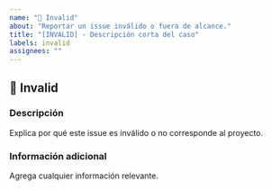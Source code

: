 ```yaml
---
name: "🚫 Invalid"
about: "Reportar un issue inválido o fuera de alcance."
title: "[INVALID] - Descripción corta del caso"
labels: invalid
assignees: ""
---
```


## 🚫 Invalid

### Descripción

Explica por qué este issue es inválido o no corresponde al proyecto.

### Información adicional

Agrega cualquier información relevante.